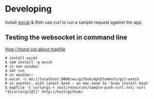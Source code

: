 # Developing

Install [wscat](https://www.npmjs.com/package/wscat) & then use curl to run a sample request against the app.

## Testing the websocket in command line
[How I found out about mapfile](https://twitter.com/ScalaWilliam/status/803683877499744258)

```
# install wscat
$ npm install -g wscat
# in one window:
$ sbt run
# in another:
$ wscat -c ws://localhost:9000/ws/github/AptElements/git-watch
# in another, with latest bash - on mac need to `brew install bash`
$ mapfile -t curlargs < test/resources/sample-push-curl.txt; curl "${curlargs[@]}" http://host/github/
```
